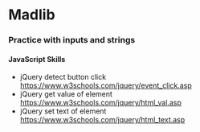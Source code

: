 # Madlib 
### Practice with inputs and strings 

#### JavaScript Skills
* jQuery detect button click https://www.w3schools.com/jquery/event_click.asp
* jQuery get value of element https://www.w3schools.com/jquery/html_val.asp 
* jQuery set text of element https://www.w3schools.com/jquery/html_text.asp
